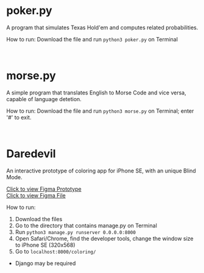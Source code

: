 # poker.py
A program that simulates Texas Hold'em and computes related probabilities.

How to run: Download the file and run `python3 poker.py` on Terminal

<br>


# morse.py
A simple program that translates English to Morse Code and vice versa, capable of language detetion.

How to run: Download the file and run `python3 morse.py` on Terminal; enter '#' to exit.

<br>

# Daredevil

An interactive prototype of coloring app for iPhone SE, with an unique Blind Mode.

[Click to view Figma Prototype](https://www.figma.com/proto/HTmAqjZKyBDuiequ8eb1gB/CS160_3_Figma?node-id=104%3A85&scaling=scale-down&page-id=3%3A10&starting-point-node-id=104%3A85) <br>
[Click to view Figma File](https://www.figma.com/file/HTmAqjZKyBDuiequ8eb1gB/CS160_3_Figma?node-id=3%3A10)

How to run: 
1. Download the files
2. Go to the directory that contains manage.py on Terminal
3. Run `python3 manage.py runserver 0.0.0.0:8000`
4. Open Safari/Chrome, find the developer tools, change the window size to iPhone SE (320x568)
5. Go to `localhost:8000/coloring/`
* Django may be required
